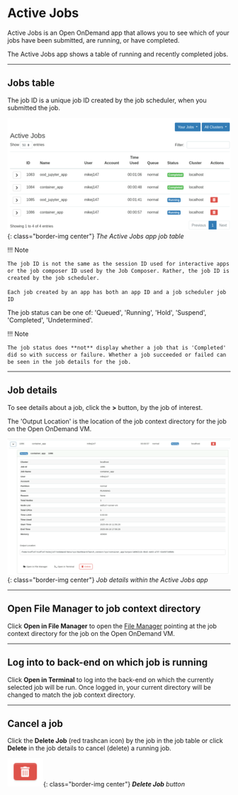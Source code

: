# Active Jobs

Active Jobs is an Open OnDemand app that allows you to see which of your jobs have been submitted, are running, or have completed.

The Active Jobs app shows a table of running and recently completed jobs.

---

## Jobs table

The job ID is a unique job ID created by the job scheduler, when you submitted the job.

![Active Jobs app jobs table](../../../images/open-ondemand/active-jobs.png){: class="border-img center"} *The Active Jobs app job table*

!!! Note

    The job ID is not the same as the session ID used for interactive apps or the job composer ID used by the Job Composer. Rather, the job ID is created by the job scheduler.

    Each job created by an app has both an app ID and a job scheduler job ID

The job status can be one of: 'Queued', 'Running', 'Hold', 'Suspend', 'Completed', 'Undetermined'.

!!! Note

    The job status does **not** display whether a job that is 'Completed' did so with success or failure. Whether a job succeeded or failed can be seen in the job details for the job.

---

## Job details

To see details about a job, click the **>** button, by the job of interest.

The 'Output Location' is the location of the job context directory for the job on the Open OnDemand VM.

![Active Jobs app job details](../../../images/open-ondemand/active-jobs-job-details.png){: class="border-img center"} *Job details within the Active Jobs app*

---

## Open File Manager to job context directory

Click **Open in File Manager** to open the [File Manager](../files.md) pointing at the job context directory for the job on the Open OnDemand VM.

---

## Log into to back-end on which job is running

Click **Open in Terminal** to log into the back-end on which the currently selected job will be run. Once logged in, your current directory will be changed to match the job context directory.

---

## Cancel a job

Click the **Delete Job** (red trashcan icon) by the job in the job table or click **Delete** in the job details to cancel (delete) a running job.

![Delete Job button, a red trashcan icon](../../../images/open-ondemand/delete-job-button.png){: class="border-img center"} ***Delete Job** button*
